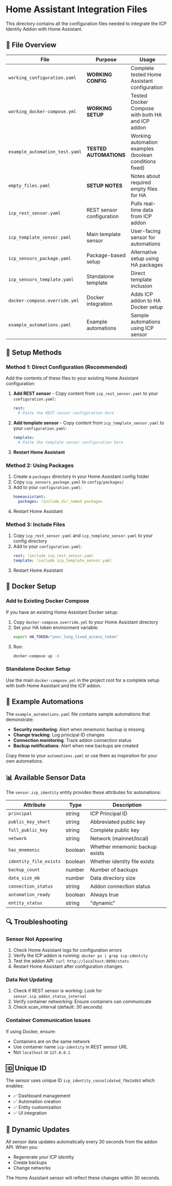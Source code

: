 # Home Assistant Integration Files

This directory contains all the configuration files needed to integrate the ICP Identity Addon with Home Assistant.

## 📁 File Overview

| File | Purpose | Usage |
|------|---------|-------|
| `working_configuration.yaml` | **WORKING CONFIG** | Complete tested Home Assistant configuration |
| `working_docker-compose.yml` | **WORKING SETUP** | Tested Docker Compose with both HA and ICP addon |
| `example_automation_test.yaml` | **TESTED AUTOMATIONS** | Working automation examples (boolean conditions fixed) |
| `empty_files.yaml` | **SETUP NOTES** | Notes about required empty files for HA |
| `icp_rest_sensor.yaml` | REST sensor configuration | Pulls real-time data from ICP addon |
| `icp_template_sensor.yaml` | Main template sensor | User-facing sensor for automations |
| `icp_sensors_package.yaml` | Package-based setup | Alternative setup using HA packages |
| `icp_sensors_template.yaml` | Standalone template | Direct template inclusion |
| `docker-compose.override.yml` | Docker integration | Adds ICP addon to HA Docker setup |
| `example_automations.yaml` | Example automations | Sample automations using ICP sensor |

## 🔧 Setup Methods

### Method 1: Direct Configuration (Recommended)

Add the contents of these files to your existing Home Assistant configuration:

1. **Add REST sensor** - Copy content from `icp_rest_sensor.yaml` to your `configuration.yaml`:
   ```yaml
   rest:
     # Paste the REST sensor configuration here
   ```

2. **Add template sensor** - Copy content from `icp_template_sensor.yaml` to your `configuration.yaml`:
   ```yaml
   template:
     # Paste the template sensor configuration here
   ```

3. **Restart Home Assistant**

### Method 2: Using Packages

1. Create a `packages` directory in your Home Assistant config folder
2. Copy `icp_sensors_package.yaml` to `config/packages/`
3. Add to your `configuration.yaml`:
   ```yaml
   homeassistant:
     packages: !include_dir_named packages
   ```
4. Restart Home Assistant

### Method 3: Include Files

1. Copy `icp_rest_sensor.yaml` and `icp_template_sensor.yaml` to your config directory
2. Add to your `configuration.yaml`:
   ```yaml
   rest: !include icp_rest_sensor.yaml
   template: !include icp_template_sensor.yaml
   ```
3. Restart Home Assistant

## 🐳 Docker Setup

### Add to Existing Docker Compose

If you have an existing Home Assistant Docker setup:

1. Copy `docker-compose.override.yml` to your Home Assistant directory
2. Set your HA token environment variable:
   ```bash
   export HA_TOKEN="your_long_lived_access_token"
   ```
3. Run:
   ```bash
   docker-compose up -d
   ```

### Standalone Docker Setup

Use the main `docker-compose.yml` in the project root for a complete setup with both Home Assistant and the ICP addon.

## 🤖 Example Automations

The `example_automations.yaml` file contains sample automations that demonstrate:

- **Security monitoring**: Alert when mnemonic backup is missing
- **Change tracking**: Log principal ID changes
- **Connection monitoring**: Track addon connection status
- **Backup notifications**: Alert when new backups are created

Copy these to your `automations.yaml` or use them as inspiration for your own automations.

## 📊 Available Sensor Data

The `sensor.icp_identity` entity provides these attributes for automations:

| Attribute | Type | Description |
|-----------|------|-------------|
| `principal` | string | ICP Principal ID |
| `public_key_short` | string | Abbreviated public key |
| `full_public_key` | string | Complete public key |
| `network` | string | Network (mainnet/local) |
| `has_mnemonic` | boolean | Whether mnemonic backup exists |
| `identity_file_exists` | boolean | Whether identity file exists |
| `backup_count` | number | Number of backups |
| `data_size_mb` | number | Data directory size |
| `connection_status` | string | Addon connection status |
| `automation_ready` | boolean | Always true |
| `entity_status` | string | "dynamic" |

## 🔍 Troubleshooting

### Sensor Not Appearing

1. Check Home Assistant logs for configuration errors
2. Verify the ICP addon is running: `docker ps | grep icp-identity`
3. Test the addon API: `curl http://localhost:8099/stats`
4. Restart Home Assistant after configuration changes

### Data Not Updating

1. Check if REST sensor is working: Look for `sensor.icp_addon_status_internal`
2. Verify container networking: Ensure containers can communicate
3. Check scan_interval (default: 30 seconds)

### Container Communication Issues

If using Docker, ensure:
- Containers are on the same network
- Use container name `icp-identity` in REST sensor URL
- Not `localhost` or `127.0.0.1`

## 🆔 Unique ID

The sensor uses unique ID `icp_identity_consolidated_f8e2a9b3` which enables:
- ✅ Dashboard management
- ✅ Automation creation
- ✅ Entity customization
- ✅ UI integration

## 🔄 Dynamic Updates

All sensor data updates automatically every 30 seconds from the addon API. When you:
- Regenerate your ICP identity
- Create backups
- Change networks

The Home Assistant sensor will reflect these changes within 30 seconds.